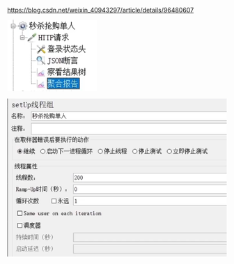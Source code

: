 https://blog.csdn.net/weixin_40943297/article/details/96480607

![alt text](../../images/image-266.png)

![alt text](../../images/image-267.png)